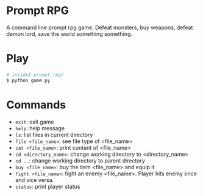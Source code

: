 # Prompt RPG
A command line prompt rpg game.
Defeat monsters, buy weapons, defeat demon lord, save the world something something.

# Play
``` bash
# inside$ prompt_rpg/
$ python game.py
```

# Commands
- `exit`: exit game
- `help`: help message
- `ls`: list files in current directory
- `file <file_name>`: see file type of <file_name>
- `cat <file_name>`: print content of <file_name>
- `cd <directory_name>`: change working directory to <directory_name>
- `cd ..`: change working directory to parent directory
- `buy <file_name>`: buy the item <file_name> and equip it
- `fight <file_name>`: fight an enemy <file_name>. Player hits enemy once and vice versa.
- `status`: print player status

